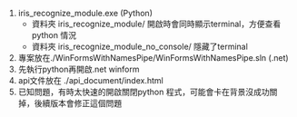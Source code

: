1. iris_recognize_module.exe (Python)
	* 資料夾 iris_recognize_module/ 開啟時會同時顯示terminal，方便查看python 情況
	* 資料夾 iris_recognize_module_no_console/  隱藏了terminal
2. 專案放在./WinFormsWithNamesPipe/WinFormsWithNamesPipe.sln (.net)
3. 先執行python再開啟.net winform
4. api文件放在 ./api_document/index.html
5. 已知問題，有時太快速的開啟關閉python 程式，可能會卡在背景沒成功關掉，後續版本會修正這個問題 
